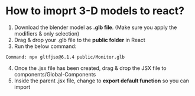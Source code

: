 # How to imoprt 3-D models to react? 

1. Download the blender model as **.glb file**. (Make sure you apply the modifiers & only selection)
2. Drag & drop your .glb file to the **public folder** in React
3. Run the below command: 
```
Command: npx gltfjsx@6.1.4 public/Monitor.glb
```
4. Once the .jsx file has been created, drag & drop the JSX file to components/Global-Components
5. Inside the parent .jsx file, change to **export default function** so you can import
